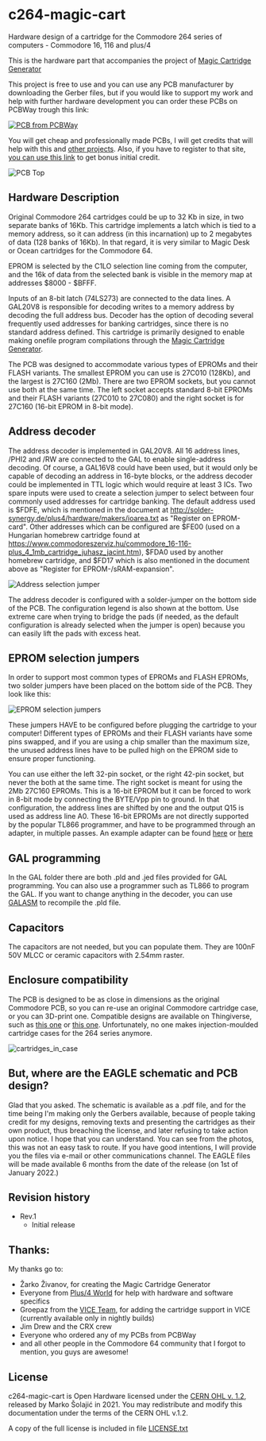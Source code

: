 # c264-magic-cart
Hardware design of a cartridge for the Commodore 264 series of computers - Commodore 16, 116 and plus/4

This is the hardware part that accompanies the project of [Magic Cartridge Generator](https://bitbucket.org/zzarko/magic-cartridge-generator/)

This project is free to use and you can use any PCB manufacturer by downloading the Gerber files, but if you would like to support my work and help with further hardware development you can order these PCBs on PCBWay trough this link:

[![PCB from PCBWay](https://www.pcbway.com/project/img/images/frompcbway.png)](https://www.pcbway.com/project/shareproject/Commodore_264_Series_Magic_Cartridge.html)

You will get cheap and professionally made PCBs, I will get credits that will help with this and [other projects](https://www.pcbway.com/project/member/?bmbno=1DE407A1-1650-47). Also, if you have to register to that site, [you can use this link](https://www.pcbway.com/setinvite.aspx?inviteid=296307) to get bonus initial credit.

![PCB Top](./images/c264-magic-cart_top.png)

Hardware Description
--------------------

Original Commodore 264 cartridges could be up to 32 Kb in size, in two separate banks of 16Kb. This cartridge implements a latch which is tied to a memory address, so it can address (in this incarnation) up to 2 megabytes of data (128 banks of 16Kb). In that regard, it is very similar to Magic Desk or Ocean cartridges for the Commodore 64.

EPROM is selected by the C1LO selection line coming from the computer, and the 16k of data from the selected bank is visible in the memory map at addresses $8000 - $BFFF.

Inputs of an 8-bit latch (74LS273) are connected to the data lines. A GAL20V8 is responsible for decoding writes to a memory address by decoding the full address bus. Decoder has the option of decoding several frequently used addresses for banking cartridges, since there is no standard address defined. This cartridge is primarily designed to enable making onefile program compilations through the [Magic Cartridge Generator](https://bitbucket.org/zzarko/magic-cartridge-generator/).

The PCB was designed to accommodate various types of EPROMs and their FLASH variants. The smallest EPROM you can use is 27C010 (128Kb), and the largest is 27C160 (2Mb). There are two EPROM sockets, but you cannot use both at the same time. The left socket accepts standard 8-bit EPROMs and their FLASH variants (27C010 to 27C080) and the right socket is for 27C160 (16-bit EPROM in 8-bit mode).

Address decoder
---------------

The address decoder is implemented in GAL20V8. All 16 address lines, /PHI2 and /RW are connected to the GAL to enable single-address decoding. Of course, a GAL16V8 could have been used, but it would only be capable of decoding an address in 16-byte blocks, or the address decoder could be implemented in TTL logic which would require at least 3 ICs. Two spare inputs were used to create a selection jumper to select between four commonly used addresses for cartridge banking. The default address used is $FDFE, which is mentioned in the document at http://solder-synergy.de/plus4/hardware/makers/ioarea.txt as "Register on EPROM-card". Other addresses which can be configured are $FE00 (used on a Hungarian homebrew cartridge found at https://www.commodoreszerviz.hu/commodore_16-116-plus_4_1mb_cartridge_juhasz_jacint.htm), $FDA0 used by another homebrew cartridge, and $FD17 which is also mentioned in the document above as "Register for EPROM-/sRAM-expansion". 

![Address selection jumper](./images/address_jumper.png)

The address decoder is configured with a solder-jumper on the bottom side of the PCB. The configuration legend is also shown at the bottom. Use extreme care when trying to bridge the pads (if needed, as the default configuration is already selected when the jumper is open) because you can easily lift the pads with excess heat.

EPROM selection jumpers
-----------------------

In order to support most common types of EPROMs and FLASH EPROMs, two solder jumpers have been placed on the bottom side of the PCB. They look like this:

![EPROM selection jumpers](./images/eprom_jumpers.png)

These jumpers HAVE to be configured before plugging the cartridge to your computer! Different types of EPROMs and their FLASH variants have some pins swapped, and if you are using a chip smaller than the maximum size, the unused address lines have to be pulled high on the EPROM side to ensure proper functioning.

You can use either the left 32-pin socket, or the right 42-pin socket, but never the both at the same time. The right socket is meant for using the 2Mb 27C160 EPROMs. This is a 16-bit EPROM but it can be forced to work in 8-bit mode by connecting the BYTE/Vpp pin to ground. In that configuration, the address lines are shifted by one and the output Q15 is used as address line A0. These 16-bit EPROMs are not directly supported by the popular TL866 programmer, and have to be programmed through an adapter, in multiple passes. An example adapter can be found [here](https://github.com/mafe72/27c160-tl866-adapter) or [here](https://github.com/gaggi/27c160-tl866-adapter)

GAL programming
---------------

In the GAL folder there are both .pld and .jed files provided for GAL programming. You can also use a programmer such as TL866 to program the GAL. If you want to change anything in the decoder, you can use [GALASM](https://github.com/daveho/GALasm) to recompile the .pld file. 

Capacitors
----------

The capacitors are not needed, but you can populate them. They are 100nF 50V MLCC or ceramic capacitors with 2.54mm raster.

Enclosure compatibility
-----------------------

The PCB is designed to be as close in dimensions as the original Commodore PCB, so you can re-use an original Commodore cartridge case, or you can 3D-print one. Compatible designs are available on Thingiverse, such as [this one](https://www.thingiverse.com/thing:3657002) or [this one](https://www.thingiverse.com/thing:4627130). Unfortunately, no one makes injection-moulded cartridge cases for the 264 series anymore.

![cartridges_in_case](./images/cartridges_in_case.png)

But, where are the EAGLE schematic and PCB design?
--------------------------------------------------

Glad that you asked. The schematic is available as a .pdf file, and for the time being I'm making only the Gerbers available, because of people taking credit for my designs, removing texts and presenting the cartridges as their own product, thus breaching the license, and later refusing to take action upon notice. I hope that you can understand. You can see from the photos, this was not an easy task to route. If you have good intentions, I will provide you the files via e-mail or other communications channel. The EAGLE files will be made available 6 months from the date of the release (on 1st of January 2022.)

Revision history
----------------

- Rev.1
    - Initial release
    
Thanks:
-------

My thanks go to:

- Žarko Živanov, for creating the Magic Cartridge Generator
- Everyone from [Plus/4 World](http://plus4world.powweb.com/) for help with hardware and software specifics
- Groepaz from the [VICE Team](https://vice-emu.sourceforge.io/), for adding the cartridge support in VICE (currently available only in nightly builds)
- Jim Drew and the CRX crew
- Everyone who ordered any of my PCBs from PCBWay
- and all other people in the Commodore 64 community that I forgot to mention, you guys are awesome!

License
-------
c264-magic-cart is Open Hardware licensed under the [CERN OHL v. 1.2](http://ohwr.org/cernohl), released by Marko Šolajić in 2021. You may redistribute and modify this documentation under the terms of the CERN OHL v.1.2.

A copy of the full license is included in file [LICENSE.txt](LICENSE.txt)
